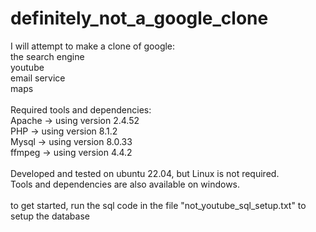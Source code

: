 # definitely_not_a_google_clone
I will attempt to make a clone of google:
<br>
the search engine
<br>
youtube
<br>
email service
<br>
maps
<br>
<br>
Required tools and dependencies:
<br>
Apache -> using version 2.4.52
<br>
PHP -> using version 8.1.2
<br>
Mysql -> using version 8.0.33
<br>
ffmpeg -> using version 4.4.2
<br>
<br>
Developed and tested on ubuntu 22.04, but Linux is not required.
<br>
Tools and dependencies are also available on windows.
<br>
<br>
to get started, run the sql code in the file "not_youtube_sql_setup.txt" to setup the database
